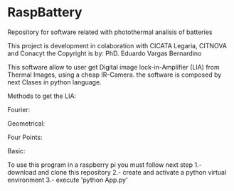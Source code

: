# RaspBattery
Repository for software related with photothermal analisis of batteries


This project is development in colaboration with CICATA Legaria, CITNOVA and Conacyt
the Copyright is by:
PhD. Eduardo Vargas Bernardino

This software allow to user get Digital image lock-in-Amplifier (LIA) from Thermal Images, using a cheap IR-Camera.
the software is composed by next Clases in python language.

Methods to get the LIA:

Fourier:

Geometrical:

Four Points:

Basic:

To use this program in a raspberry pi you must follow next step
1.- download and clone this repository
2.- create and activate a python virtual environment
3.- execute 'python App.py' 